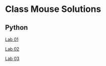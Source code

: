 # Class Mouse Solutions

## Python
[Lab 01](/python/helloworld.py)

[Lab 02](/python/lab2_madlibs.py)

[Lab 03](/python/lab2_madlibs_v2.py)
